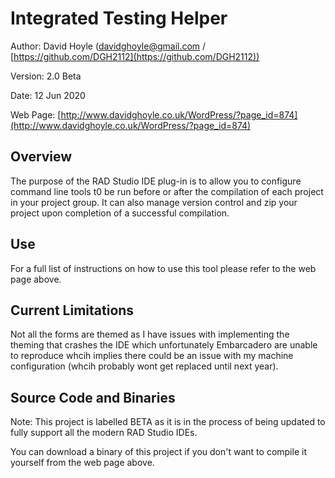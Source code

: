 # Integrated Testing Helper

Author:   David Hoyle (davidghoyle@gmail.com / [https://github.com/DGH2112](https://github.com/DGH2112))

Version:  2.0 Beta

Date:     12 Jun 2020

Web Page: [http://www.davidghoyle.co.uk/WordPress/?page_id=874](http://www.davidghoyle.co.uk/WordPress/?page_id=874)

## Overview

The purpose of the RAD Studio IDE plug-in is to allow you to configure command line tools t0 be run before or after the compilation of each project in your project group. It can also manage version control and zip your project upon completion of a successful compilation.

## Use

For a full list of instructions on how to use this tool please refer to the web page above.

## Current Limitations

Not all the forms are themed as I have issues with implementing the theming that crashes the IDE which unfortunately Embarcadero are unable to reproduce whcih implies there could be an issue with my machine configuration (whcih probably wont get replaced until next year).

## Source Code and Binaries

Note: This project is labelled BETA as it is in the process of being updated to fully support all the modern RAD Studio IDEs.

You can download a binary of this project if you don't want to compile it yourself from the web page above.
